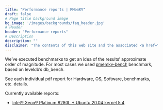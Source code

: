 ```yaml
---
title: "Performance reports | PMemKV"
draft: false
# Page title background image
bg_image: '/images/backgrounds/faq_header.jpg'
# Header
header: "Performance reports"
# Description
description: ""
disclaimer: "The contents of this web site and the associated <a href=\"https://github.com/pmem\">GitHub repositories</a> are BSD-licensed open source."
---
```

We’ve executed benchmarks to get an idea of the results’ approximate order of magnitude. For most cases we used <a href="https://github.com/pmem/pmemkv-bench/">pmemkv-bench</a> benchmark, based on leveldb’s db_bench.

See each individual pdf report for Hardware, OS, Software, benchmarks, etc. details.

Currently available reports:

* [Intel® Xeon® Platinum 8280L + Ubuntu 20.04 kernel 5.4](https://github.com/pmem/pmemkv/releases/download/1.4/kv_2021_Apr_performance_Xeon_Ubuntu20.04.pdf)